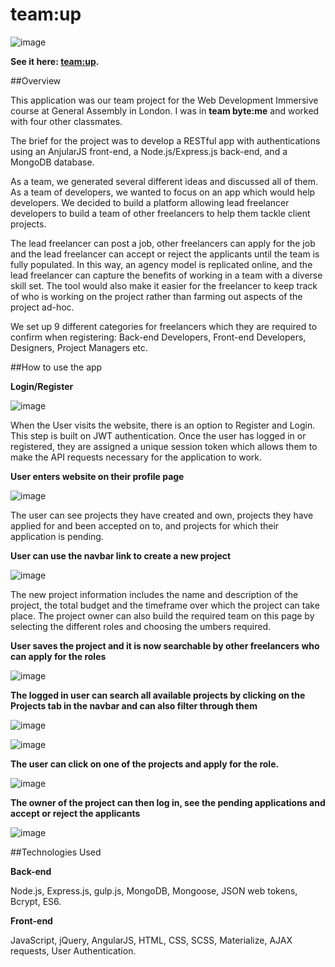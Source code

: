 # team:up

![image](http://i.imgur.com/yfZmtjZ.png?1)

**See it here: [team:up](https://bytemeteamup.herokuapp.com/).**

##Overview

This application was our team project for the Web Development Immersive course at General Assembly in London.  I was in **team byte:me** and worked with four other classmates.  

The brief for the project was to develop a RESTful app with authentications using an AnjularJS front-end, a Node.js/Express.js back-end, and a MongoDB database. 

As a team, we generated several different ideas and discussed all of them.  As a team of developers, we wanted to focus on an app which would help developers.  We decided to build a platform allowing lead freelancer developers to build a team of other freelancers to help them tackle client projects.  

The lead freelancer can post a job, other freelancers can apply for the job and the lead freelancer can accept or reject the applicants until the team is fully populated.  In this way, an agency model is replicated online, and the lead freelancer can capture the benefits of working in a team with a diverse skill set. The tool would also make it easier for the freelancer to keep track of who is working on the project rather than farming out aspects of the project ad-hoc.  

We set up 9 different categories for freelancers which they are required to confirm when registering: Back-end Developers, Front-end Developers, Designers, Project Managers etc. 

##How to use the app

**Login/Register**

![image](http://i.imgur.com/L6aTm3o.png?1)

When the User visits the website, there is an option to Register and Login. This step is built on JWT authentication. Once the user has logged in or registered, they are assigned a unique session token which allows them to make the API requests necessary for the application to work.


**User enters website on their profile page**

![image](http://i.imgur.com/tdZDObq.png?1)

The user can see projects they have created and own, projects they have applied for and been accepted on to, and projects for which their application is pending.

**User can use the navbar link to create a new project**

![image](http://i.imgur.com/vDaoTYd.png?1)

The new project information includes the name and description of the project, the total budget and the timeframe over which the project can take place. The project owner can also build the required team on this page by selecting the different roles and choosing the umbers required. 

**User saves the project and it is now searchable by other freelancers who can apply for the roles**

![image](http://i.imgur.com/gn1ULVA.png?1)

**The logged in user can search all available projects by clicking on the Projects tab in the navbar and can also filter through them**

![image](http://i.imgur.com/FgUTtXP.png?1)

![image](http://i.imgur.com/pRji7Jq.png?1)

**The user can click on one of the projects and apply for the role.**

![image](http://i.imgur.com/w81tOgP.png?1)

**The owner of the project can then log in, see the pending applications and accept or reject the applicants**

![image](http://i.imgur.com/89pYntb.png?1)

##Technologies Used

**Back-end**

Node.js, Express.js, gulp.js, MongoDB, Mongoose, JSON web tokens, Bcrypt, ES6.

**Front-end**

JavaScript, jQuery, AngularJS, HTML, CSS, SCSS, Materialize, AJAX requests, User Authentication.


